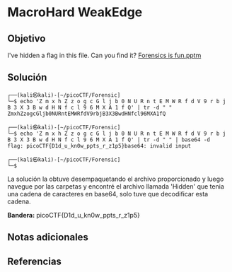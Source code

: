 # MacroHard WeakEdge
## Objetivo

I've hidden a flag in this file. Can you find it? [Forensics is fun.pptm](https://mercury.picoctf.net/static/3944a59474f9f676942282c50b9c3675/Forensics%20is%20fun.pptm)
## Solución

```shell
┌──(kali㉿kali)-[~/picoCTF/Forensic]
└─$ echo 'Z m x h Z z o g c G l j b 0 N U R n t E M W R f d V 9 r b j B 3 X 3 B w d H N f c l 9 6 M X A 1 f Q' | tr -d " "
ZmxhZzogcGljb0NURntEMWRfdV9rbjB3X3BwdHNfcl96MXA1fQ
                                                                                                                      
┌──(kali㉿kali)-[~/picoCTF/Forensic]
└─$ echo 'Z m x h Z z o g c G l j b 0 N U R n t E M W R f d V 9 r b j B 3 X 3 B w d H N f c l 9 6 M X A 1 f Q' | tr -d " " | base64 -d
flag: picoCTF{D1d_u_kn0w_ppts_r_z1p5}base64: invalid input
                                                                                                                      
┌──(kali㉿kali)-[~/picoCTF/Forensic]
└─$ 
```

La solución la obtuve desempaquetando el archivo proporcionado y luego navegue por las carpetas y encontré el archivo llamada 'Hidden' que tenia una cadena de caracteres en base64, solo tuve que decodificar esta cadena.

**Bandera:** picoCTF{D1d_u_kn0w_ppts_r_z1p5}
## Notas adicionales


## Referencias
